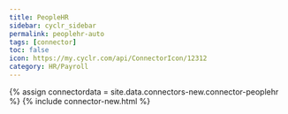 ```yaml
---
title: PeopleHR
sidebar: cyclr_sidebar
permalink: peoplehr-auto
tags: [connector]
toc: false
icon: https://my.cyclr.com/api/ConnectorIcon/12312
category: HR/Payroll
---
```

{% assign connectordata = site.data.connectors-new.connector-peoplehr %}
{% include connector-new.html %}	
